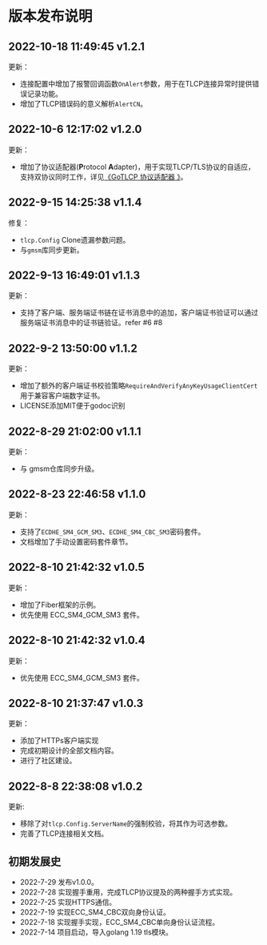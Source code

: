 # 版本发布说明

## 2022-10-18 11:49:45 v1.2.1

更新：

- 连接配置中增加了报警回调函数`OnAlert`参数，用于在TLCP连接异常时提供错误记录功能。
- 增加了TLCP错误码的意义解析`AlertCN`。

## 2022-10-6 12:17:02 v1.2.0

更新：

- 增加了协议适配器(**P**rotocol **A**dapter)，用于实现TLCP/TLS协议的自适应，支持双协议同时工作，详见[《GoTLCP 协议适配器 》](./pa/README.md)。

## 2022-9-15 14:25:38 v1.1.4

修复：

- `tlcp.Config` Clone遗漏参数问题。
- 与`gmsm`库同步更新。

## 2022-9-13 16:49:01 v1.1.3

更新：

- 支持了客户端、服务端证书链在证书消息中的追加，客户端证书验证可以通过服务端证书消息中的证书链验证。refer #6 #8

## 2022-9-2 13:50:00 v1.1.2

更新：

- 增加了额外的客户端证书校验策略`RequireAndVerifyAnyKeyUsageClientCert`用于兼容客户端数字证书。
- LICENSE添加MIT便于godoc识别

## 2022-8-29 21:02:00 v1.1.1

更新：

- 与 gmsm仓库同步升级。

## 2022-8-23 22:46:58 v1.1.0

更新：

- 支持了`ECDHE_SM4_GCM_SM3`、`ECDHE_SM4_CBC_SM3`密码套件。
- 文档增加了手动设置密码套件章节。

## 2022-8-10 21:42:32 v1.0.5

更新：

- 增加了Fiber框架的示例。
- 优先使用 ECC_SM4_GCM_SM3 套件。

## 2022-8-10 21:42:32 v1.0.4

更新：

- 优先使用 ECC_SM4_GCM_SM3 套件。

## 2022-8-10 21:37:47 v1.0.3

更新：

- 添加了HTTPs客户端实现
- 完成初期设计的全部文档内容。
- 进行了社区建设。

## 2022-8-8 22:38:08 v1.0.2

更新:

- 移除了对`tlcp.Config.ServerName`的强制校验，将其作为可选参数。
- 完善了TLCP连接相关文档。

## 初期发展史

- 2022-7-29 发布v1.0.0。
- 2022-7-28 实现握手重用，完成TLCP协议提及的两种握手方式实现。
- 2022-7-25 实现HTTPS通信。
- 2022-7-19 实现ECC_SM4_CBC双向身份认证。
- 2022-7-18 实现握手实现，ECC_SM4_CBC单向身份认证流程。
- 2022-7-14 项目启动，导入golang 1.19 tls模块。